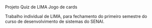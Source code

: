 Projeto Quiz de LIMA
Jogo de cards 

Trabalho individual de LIMA, para fechamento do primeiro semestre do curso de desenvolvimento de sistemas do SENAI.
